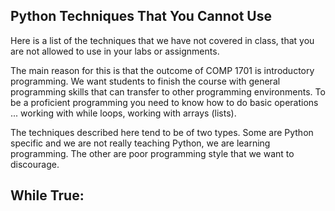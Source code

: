 ## Python Techniques That You Cannot Use

Here is a list of the techniques that we have not covered in class, that you are not allowed to use in your labs or assignments. 

The main reason for this is that the outcome of COMP 1701 is introductory programming. We want students to finish the course 
with general programming skills that can transfer to other programming environments. To be a proficient programming you need to 
know how to do basic operations ... working with while loops, working with arrays (lists). 

The techniques described here tend to be of two types. Some are Python specific and we are not really teaching Python, we are learning programming. The other are 
poor programming style that we want to discourage. 

## While True: 



